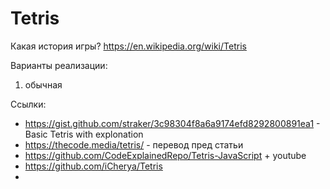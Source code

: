 # Tetris

Какая история игры?
https://en.wikipedia.org/wiki/Tetris

Варианты реализации:
1. обычная

Ссылки:
- https://gist.github.com/straker/3c98304f8a6a9174efd8292800891ea1 - Basic Tetris with explonation
- https://thecode.media/tetris/ - перевод пред статьи
- https://github.com/CodeExplainedRepo/Tetris-JavaScript + youtube
- https://github.com/iCherya/Tetris
- 